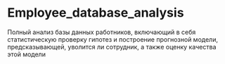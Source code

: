 # Employee_database_analysis
Полный анализ базы данных работников, включающий в себя статистическую проверку гипотез и построение прогнозной модели, предсказывающей, уволится ли сотрудник, а также оценку качества этой модели
